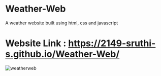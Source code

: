 # Weather-Web
A weather website built using html, css and javascript
# Website Link : https://2149-sruthi-s.github.io/Weather-Web/

![weatherweb](https://user-images.githubusercontent.com/129876043/229839010-01cf4ebe-9180-4c24-a1d5-9e90142c476a.jpg)
